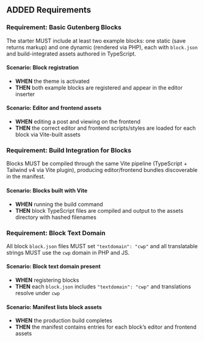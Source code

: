 ## ADDED Requirements

### Requirement: Basic Gutenberg Blocks
The starter MUST include at least two example blocks: one static (save returns markup) and one dynamic (rendered via PHP), each with `block.json` and build-integrated assets authored in TypeScript.

#### Scenario: Block registration
- **WHEN** the theme is activated
- **THEN** both example blocks are registered and appear in the editor inserter

#### Scenario: Editor and frontend assets
- **WHEN** editing a post and viewing on the frontend
- **THEN** the correct editor and frontend scripts/styles are loaded for each block via Vite-built assets

### Requirement: Build Integration for Blocks
Blocks MUST be compiled through the same Vite pipeline (TypeScript + Tailwind v4 via Vite plugin), producing editor/frontend bundles discoverable in the manifest.

#### Scenario: Blocks built with Vite
- **WHEN** running the build command
- **THEN** block TypeScript files are compiled and output to the assets directory with hashed filenames

### Requirement: Block Text Domain
All block `block.json` files MUST set `"textdomain": "cwp"` and all translatable strings MUST use the `cwp` domain in PHP and JS.

#### Scenario: Block text domain present
- **WHEN** registering blocks
- **THEN** each `block.json` includes `"textdomain": "cwp"` and translations resolve under `cwp`

#### Scenario: Manifest lists block assets
- **WHEN** the production build completes
- **THEN** the manifest contains entries for each block’s editor and frontend assets


